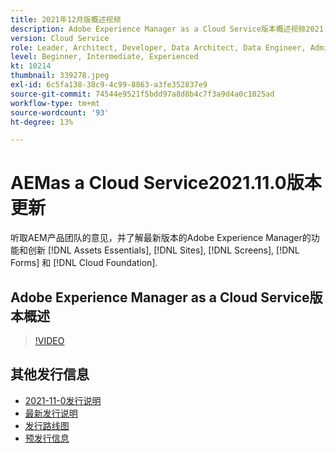 ```yaml
---
title: 2021年12月版概述视频
description: Adobe Experience Manager as a Cloud Service版本概述视频2021.11.0。
version: Cloud Service
role: Leader, Architect, Developer, Data Architect, Data Engineer, Admin, User
level: Beginner, Intermediate, Experienced
kt: 10214
thumbnail: 339278.jpeg
exl-id: 6c5fa138-38c9-4c99-8863-a3fe352837e9
source-git-commit: 74544e9521f5bdd97a8d8b4c7f3a9d4a0c1025ad
workflow-type: tm+mt
source-wordcount: '93'
ht-degree: 13%

---
```


# AEMas a Cloud Service2021.11.0版本更新

听取AEM产品团队的意见，并了解最新版本的Adobe Experience Manager的功能和创新 [!DNL Assets Essentials], [!DNL Sites], [!DNL Screens], [!DNL Forms] 和 [!DNL Cloud Foundation].

## Adobe Experience Manager as a Cloud Service版本概述

>[!VIDEO](https://video.tv.adobe.com/v/339278/?quality=12&learn=on)

## 其他发行信息

* [2021-11-0发行说明](https://experienceleague.adobe.com/docs/experience-manager-cloud-service/content/release-notes/release-notes/2021/release-notes-2021-11-0.html)
* [最新发行说明](https://experienceleague.adobe.com/docs/experience-manager-cloud-service/content/release-notes/home.html)
* [发行路线图](https://experienceleague.adobe.com/docs/experience-manager-release-information/aem-release-updates/update-releases-roadmap.html)
* [预发行信息](https://experienceleague.adobe.com/docs/experience-manager-cloud-service/content/release-notes/prerelease.html)
